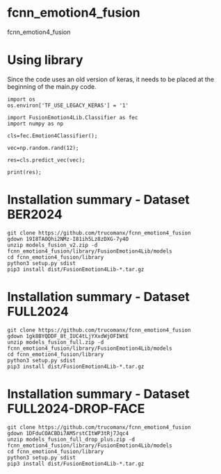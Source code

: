 # fcnn_emotion4_fusion
fcnn_emotion4_fusion

# Using library
Since the code uses an old version of keras, it needs to be placed at the beginning of the main.py code.

    import os
    os.environ['TF_USE_LEGACY_KERAS'] = '1'

    import FusionEmotion4Lib.Classifier as fec
    import numpy as np

    cls=fec.Emotion4Classifier();

    vec=np.random.rand(12);

    res=cls.predict_vec(vec);

    print(res);


# Installation summary - Dataset BER2024

    git clone https://github.com/trucomanx/fcnn_emotion4_fusion
    gdown 19I8TAOQhi2NMz-I81ih5Lz8zDXG-7y4O
    unzip models_fusion_v2.zip -d fcnn_emotion4_fusion/library/FusionEmotion4Lib/models
    cd fcnn_emotion4_fusion/library
    python3 setup.py sdist
    pip3 install dist/FusionEmotion4Lib-*.tar.gz

# Installation summary - Dataset FULL2024

    git clone https://github.com/trucomanx/fcnn_emotion4_fusion
    gdown 1gk8BYQDDF_8t_IUC4tLjYXxdWjOFIWtE
    unzip models_fusion_full.zip -d fcnn_emotion4_fusion/library/FusionEmotion4Lib/models
    cd fcnn_emotion4_fusion/library
    python3 setup.py sdist
    pip3 install dist/FusionEmotion4Lib-*.tar.gz
    
# Installation summary - Dataset FULL2024-DROP-FACE

    git clone https://github.com/trucomanx/fcnn_emotion4_fusion
    gdown 1DFduCOACBDi7AM5rstCItWP3tRj7Jqc4
    unzip models_fusion_full_drop_plus.zip -d fcnn_emotion4_fusion/library/FusionEmotion4Lib/models
    cd fcnn_emotion4_fusion/library
    python3 setup.py sdist
    pip3 install dist/FusionEmotion4Lib-*.tar.gz
 
    

